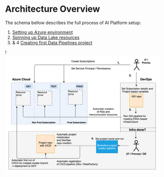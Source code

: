 # Architecture Overview

The schema bellow describes the full process of AI Platform setup:

1. [Setting up Azure environment](./azure-setup.md) 
1. [Spinning up Data Lake resources](datalake-resources-setup.md)
1. & 4 [Creating first Data Pipelines project](data-pipelines-project-setup.md)

!![](../images/index_infra_ov.png)
